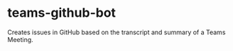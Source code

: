 # teams-github-bot
Creates issues in GitHub based on the transcript and summary of a Teams Meeting.
